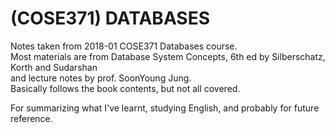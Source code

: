 # (COSE371) DATABASES
Notes taken from 2018-01 COSE371 Databases course.</br>
Most materials are from Database System Concepts, 6th ed by Silberschatz, Korth and Sudarshan</br>
and lecture notes by prof. SoonYoung Jung.</br>
Basically follows the book contents, but not all covered.

For summarizing what I've learnt, studying English, and probably for future reference.

